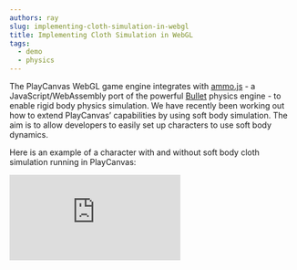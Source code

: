 ```yaml
---
authors: ray
slug: implementing-cloth-simulation-in-webgl
title: Implementing Cloth Simulation in WebGL
tags:
  - demo
  - physics
---
```


The PlayCanvas WebGL game engine integrates with [ammo.js](https://github.com/kripken/ammo.js) - a JavaScript/WebAssembly port of the powerful [Bullet](https://github.com/bulletphysics/bullet3) physics engine - to enable rigid body physics simulation. We have recently been working out how to extend PlayCanvas’ capabilities by using soft body simulation. The aim is to allow developers to easily set up characters to use soft body dynamics.

Here is an example of a character with and without soft body cloth simulation running in PlayCanvas:

<div className="iframe-container">
    <iframe loading="lazy" src="https://playcanv.as/p/WpURkO1l/" title="360 lookaround camera" webkitallowfullscreen="true" mozallowfullscreen="true" allow="autoplay" allowfullscreen="true" allowvr="" scrolling="no" frameborder="0" />
</div>
_**[RUN FULLSCREEN](https://playcanv.as/p/WpURkO1l/)**_

Want to know how it was done? Read on!

**_Step 1: Create a soft body dynamics world_**

By default, PlayCanvas' rigid body component system [creates an ammo.js dynamics world](hhttps://github.com/playcanvas/engine/blob/cf28baf6f1ccd5568597946c62c1696a4ad9919e/src/framework/components/rigid-body/system.js#L348) that only supports generic rigid bodies. Cloth simulation requires a soft body dynamics world ([btSoftRigidDynamicsWorld](https://pybullet.org/Bullet/BulletFull/classbtSoftRigidDynamicsWorld.html)). Currently, there's no easy way to override this, so for the purpose of these experiments, a new, parallel soft body dynamics world is created and managed by the application itself. Eventually, we may make the type of the internal dynamics world selectable, or maybe even allow multiple worlds to be created, but for now, this is how the demo was structured.

**_Step 2: Implement CPU skinning_**

PlayCanvas performs all skinning on the GPU. However we need skinned positions on CPU to update the soft body anchors ([btSoftBody::Anchor](https://pybullet.org/Bullet/BulletFull/structbtSoftBody_1_1Anchor.html)) to match the character's animation. CPU skinning may be supported in future PlayCanvas releases.

**_Step 3: Patch shaders to support composite simulated and non-simulated mesh rendering_**

Soft body meshes will generate vertex positions and normal data in world space, so in order to render the dynamically simulated (cloth) parts of character meshes correctly, we have to patch in support by overriding the current PlayCanvas [vertex transform shader chunk](https://github.com/playcanvas/engine/blob/main/src/scene/shader-lib/chunks/common/vert/transform.js). In a final implementation, no patching should be necessary, as we would probably add in-built support for composite simulated and non-simulated mesh rendering.

**_Step 4: Implement render meshes to soft body meshes conversion_**

PlayCanvas character meshes cannot be used directly by the soft body mesh creation functions ([btSoftBodyHelpers::CreateFromTriMesh](https://pybullet.org/Bullet/BulletFull/structbtSoftBodyHelpers.html#a272cdc7d6d2ad911550d823419bdd3e7)) and so require some conversion, so the PlayCanvas [vertex iterator](https://github.com/playcanvas/engine/blob/main/src/platform/graphics/vertex-iterator.js) was used to access and convert the mesh data. Eventually this conversion could be done on asset import into the PlayCanvas editor.

**_Step 5: Implement per-bone attachments_**

PlayCanvas currently doesn't have a way to attach objects to specific character bones via the Editor (it's on our roadmap for the coming months!). Therefore, per-bone attachments was implemented in order to attach simplified rigid body colliders to different parts of the character to prevent the cloth from intersecting the character mesh. We are using simplified colliders instead of trying to use the full skinned character mesh because it runs much faster.

If you are feeling adventurous, you can find the prototype source code for the example above in this PlayCanvas project:

[https://playcanvas.com/project/691109/overview/cloth-simulation-demo](https://playcanvas.com/project/691109/overview/cloth-simulation-demo)

It is a prototype implementation and so expect many changes (some of which are mentioned above) in a final implementation.

Want to try soft body dynamics on your own character? Here's how:

**_Step 1: Fork the [PlayCanvas prototype project](https://playcanvas.com/project/691109/overview/cloth-simulation-demo)._**

**_Step 2: Mark out what parts of the character you want simulated:_**

This is done by painting colors into the character mesh vertices - the example character was downloaded from [Mixamo](https://www.mixamo.com/), and imported into [Blender](https://www.blender.org/):

[![](/img/cloth-simulation-painted-vertices-1.jpg)](/img/cloth-simulation-painted-vertices-1.jpg)

[![](/img/cloth-simulation-painted-vertices-2.jpg)](/img/cloth-simulation-painted-vertices-2.jpg)Black = fully simulated, White = not simulated

**_Step 3: Import the character into the PlayCanvas editor and set up collision:_**

[![](/img/cloth-simulation-collision-1.jpg)](/img/cloth-simulation-collision-1.jpg)

[![](/img/cloth-simulation-collision-2.jpg)](/img/cloth-simulation-collision-2.jpg)

On this character, only colliders for the legs and body are needed.

### What's Next?

We are really excited about developing this technology in the coming months. We will focus on these areas:

- Take learnings from the prototype and add good support for soft body dynamics in PlayCanvas

- Create easy to use tools for PlayCanvas developers to import and setup characters with soft body dynamics

- Further optimize and improve quality

We would love to get your thoughts and feedback so come join the conversation on the [PlayCanvas forum](https://forum.playcanvas.com/t/how-to-implement-cloth-simulation-with-playcanvas/13484)!
